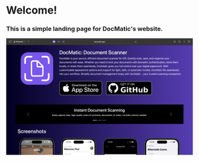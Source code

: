 # Welcome!
### This is a simple landing page for DocMatic's website.

<div style="display: flex; flex-direction: column; align-items: center; text-align: center;">
    <a href="https://docmatic.app" target="_blank" rel="noopener noreferrer">
        <img src="Images/DocMatic_website_2.png" alt="Website Preview" width="600" />
    </a>
</div>
